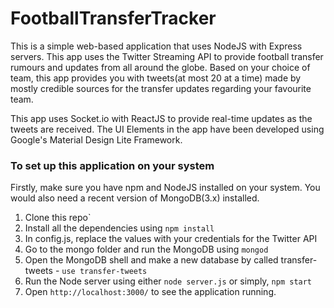 # FootballTransferTracker

This is a simple web-based application that uses NodeJS with Express servers.
This app uses the Twitter Streaming API to provide football transfer rumours and updates from all around the globe. Based on your choice of team, this app provides you with tweets(at most 20 at a time) made by mostly credible sources for the transfer updates regarding your favourite team. 

This app uses Socket.io with ReactJS to provide real-time updates as the tweets are received.
The UI Elements in the app have been developed using Google's Material Design Lite Framework. 

### To set up this application on your system

Firstly, make sure you have npm and NodeJS installed on your system. You would also need a recent version of MongoDB(3.x) installed.  

1. Clone this repo`
2. Install all the dependencies using `npm install`
3. In config.js, replace the values with your credentials for the Twitter API
3. Go to the mongo folder and run the MongoDB using `mongod`
4. Open the MongoDB shell and make a new database by called transfer-tweets -  `use transfer-tweets`
5. Run the Node server using either `node server.js` or simply, `npm start`
6. Open `http://localhost:3000/` to see the application running.
